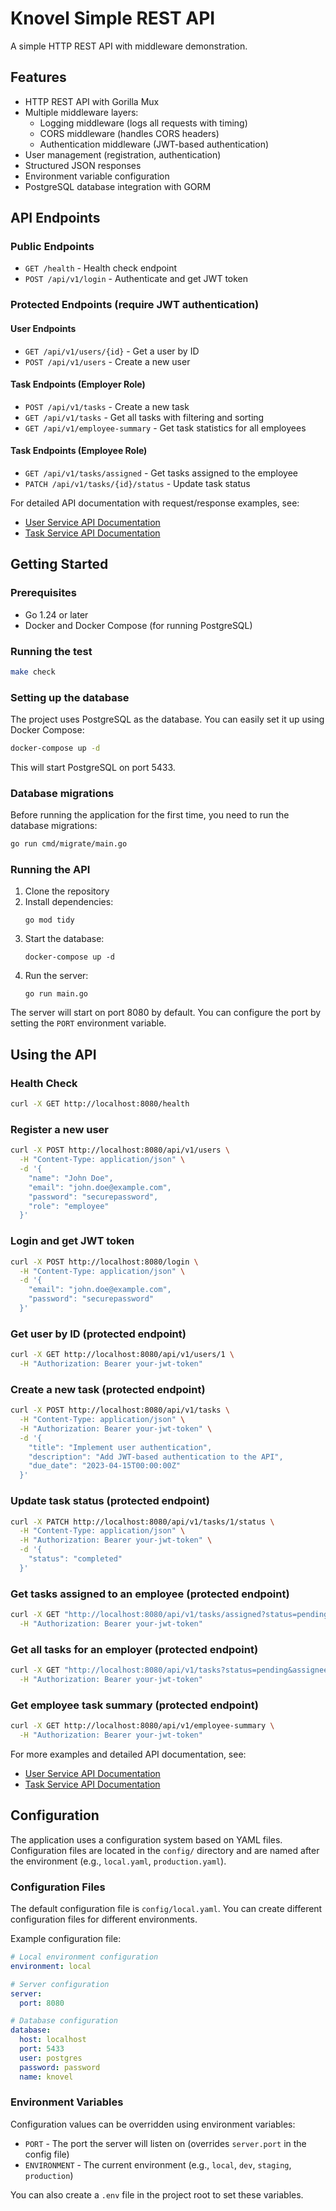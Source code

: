 # Knovel Simple REST API

A simple HTTP REST API with middleware demonstration.

## Features

- HTTP REST API with Gorilla Mux
- Multiple middleware layers:
    - Logging middleware (logs all requests with timing)
    - CORS middleware (handles CORS headers)
    - Authentication middleware (JWT-based authentication)
- User management (registration, authentication)
- Structured JSON responses
- Environment variable configuration
- PostgreSQL database integration with GORM

## API Endpoints

### Public Endpoints

- `GET /health` - Health check endpoint
- `POST /api/v1/login` - Authenticate and get JWT token

### Protected Endpoints (require JWT authentication)

#### User Endpoints
- `GET /api/v1/users/{id}` - Get a user by ID
- `POST /api/v1/users` - Create a new user

#### Task Endpoints (Employer Role)
- `POST /api/v1/tasks` - Create a new task
- `GET /api/v1/tasks` - Get all tasks with filtering and sorting
- `GET /api/v1/employee-summary` - Get task statistics for all employees

#### Task Endpoints (Employee Role)
- `GET /api/v1/tasks/assigned` - Get tasks assigned to the employee
- `PATCH /api/v1/tasks/{id}/status` - Update task status

For detailed API documentation with request/response examples, see:
- [User Service API Documentation](docs/user_service.md)
- [Task Service API Documentation](docs/task_service.md)

## Getting Started

### Prerequisites

- Go 1.24 or later
- Docker and Docker Compose (for running PostgreSQL)

### Running the test

```bash
make check
```

### Setting up the database

The project uses PostgreSQL as the database. You can easily set it up using Docker Compose:

```bash
docker-compose up -d
```

This will start PostgreSQL on port 5433.

### Database migrations

Before running the application for the first time, you need to run the database migrations:

```bash
go run cmd/migrate/main.go
```

### Running the API

1. Clone the repository
2. Install dependencies:
   ```
   go mod tidy
   ```
3. Start the database:
   ```
   docker-compose up -d
   ```
4. Run the server:
   ```
   go run main.go
   ```

The server will start on port 8080 by default. You can configure the port by setting the `PORT` environment variable.

## Using the API

### Health Check

```bash
curl -X GET http://localhost:8080/health
```

### Register a new user

```bash
curl -X POST http://localhost:8080/api/v1/users \
  -H "Content-Type: application/json" \
  -d '{
    "name": "John Doe",
    "email": "john.doe@example.com",
    "password": "securepassword",
    "role": "employee"
  }'
```

### Login and get JWT token

```bash
curl -X POST http://localhost:8080/login \
  -H "Content-Type: application/json" \
  -d '{
    "email": "john.doe@example.com",
    "password": "securepassword"
  }'
```

### Get user by ID (protected endpoint)

```bash
curl -X GET http://localhost:8080/api/v1/users/1 \
  -H "Authorization: Bearer your-jwt-token"
```

### Create a new task (protected endpoint)

```bash
curl -X POST http://localhost:8080/api/v1/tasks \
  -H "Content-Type: application/json" \
  -H "Authorization: Bearer your-jwt-token" \
  -d '{
    "title": "Implement user authentication",
    "description": "Add JWT-based authentication to the API",
    "due_date": "2023-04-15T00:00:00Z"
  }'
```

### Update task status (protected endpoint)

```bash
curl -X PATCH http://localhost:8080/api/v1/tasks/1/status \
  -H "Content-Type: application/json" \
  -H "Authorization: Bearer your-jwt-token" \
  -d '{
    "status": "completed"
  }'
```

### Get tasks assigned to an employee (protected endpoint)

```bash
curl -X GET "http://localhost:8080/api/v1/tasks/assigned?status=pending&sort_by=created_at&sort_order=desc" \
  -H "Authorization: Bearer your-jwt-token"
```

### Get all tasks for an employer (protected endpoint)

```bash
curl -X GET "http://localhost:8080/api/v1/tasks?status=pending&assignee_id=3&sort_by=due_date" \
  -H "Authorization: Bearer your-jwt-token"
```

### Get employee task summary (protected endpoint)

```bash
curl -X GET http://localhost:8080/api/v1/employee-summary \
  -H "Authorization: Bearer your-jwt-token"
```

For more examples and detailed API documentation, see:
- [User Service API Documentation](docs/user_service.md)
- [Task Service API Documentation](docs/task_service.md)

## Configuration

The application uses a configuration system based on YAML files. Configuration files are located in the `config/`
directory and are named after the environment (e.g., `local.yaml`, `production.yaml`).

### Configuration Files

The default configuration file is `config/local.yaml`. You can create different configuration files for different
environments.

Example configuration file:

```yaml
# Local environment configuration
environment: local

# Server configuration
server:
  port: 8080

# Database configuration
database:
  host: localhost
  port: 5433
  user: postgres
  password: password
  name: knovel
```

### Environment Variables

Configuration values can be overridden using environment variables:

- `PORT` - The port the server will listen on (overrides `server.port` in the config file)
- `ENVIRONMENT` - The current environment (e.g., `local`, `dev`, `staging`, `production`)

You can also create a `.env` file in the project root to set these variables.
